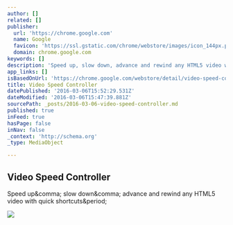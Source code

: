 ```yaml
---
author: []
related: []
publisher:
  url: 'https://chrome.google.com'
  name: Google
  favicon: 'https://ssl.gstatic.com/chrome/webstore/images/icon_144px.png'
  domain: chrome.google.com
keywords: []
description: 'Speed up, slow down, advance and rewind any HTML5 video with quick shortcuts.'
app_links: []
isBasedOnUrl: 'https://chrome.google.com/webstore/detail/video-speed-controller/nffaoalbilbmmfgbnbgppjihopabppdk?hl=en'
title: Video Speed Controller
datePublished: '2016-03-06T15:52:29.531Z'
dateModified: '2016-03-06T15:47:39.881Z'
sourcePath: _posts/2016-03-06-video-speed-controller.md
published: true
inFeed: true
hasPage: false
inNav: false
_context: 'http://schema.org'
_type: MediaObject

---
```

<article style=""><h1>Video Speed Controller</h1><p>Speed up&amp;comma; slow down&amp;comma; advance and rewind any HTML5 video with quick shortcuts&amp;period;</p><img src="https://lh3.googleusercontent.com/jJLHSN0jKaYauWUFxneaQFTi-yUBP-JgWLqgTuWCasRiA4GW3vqwoAup5OLy9Bgn3daTUFpQ7ws=s128-h128-e365" /></article>